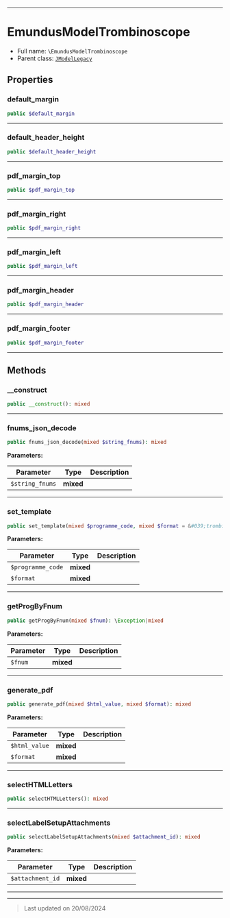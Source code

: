 ***

# EmundusModelTrombinoscope





* Full name: `\EmundusModelTrombinoscope`
* Parent class: [`JModelLegacy`](./JModelLegacy.md)



## Properties


### default_margin



```php
public $default_margin
```






***

### default_header_height



```php
public $default_header_height
```






***

### pdf_margin_top



```php
public $pdf_margin_top
```






***

### pdf_margin_right



```php
public $pdf_margin_right
```






***

### pdf_margin_left



```php
public $pdf_margin_left
```






***

### pdf_margin_header



```php
public $pdf_margin_header
```






***

### pdf_margin_footer



```php
public $pdf_margin_footer
```






***

## Methods


### __construct



```php
public __construct(): mixed
```













***

### fnums_json_decode



```php
public fnums_json_decode(mixed $string_fnums): mixed
```








**Parameters:**

| Parameter | Type | Description |
|-----------|------|-------------|
| `$string_fnums` | **mixed** |  |






***

### set_template



```php
public set_template(mixed $programme_code, mixed $format = &#039;trombi&#039;): mixed
```








**Parameters:**

| Parameter | Type | Description |
|-----------|------|-------------|
| `$programme_code` | **mixed** |  |
| `$format` | **mixed** |  |






***

### getProgByFnum



```php
public getProgByFnum(mixed $fnum): \Exception|mixed
```








**Parameters:**

| Parameter | Type | Description |
|-----------|------|-------------|
| `$fnum` | **mixed** |  |






***

### generate_pdf



```php
public generate_pdf(mixed $html_value, mixed $format): mixed
```








**Parameters:**

| Parameter | Type | Description |
|-----------|------|-------------|
| `$html_value` | **mixed** |  |
| `$format` | **mixed** |  |






***

### selectHTMLLetters



```php
public selectHTMLLetters(): mixed
```













***

### selectLabelSetupAttachments



```php
public selectLabelSetupAttachments(mixed $attachment_id): mixed
```








**Parameters:**

| Parameter | Type | Description |
|-----------|------|-------------|
| `$attachment_id` | **mixed** |  |






***


***
> Last updated on 20/08/2024
